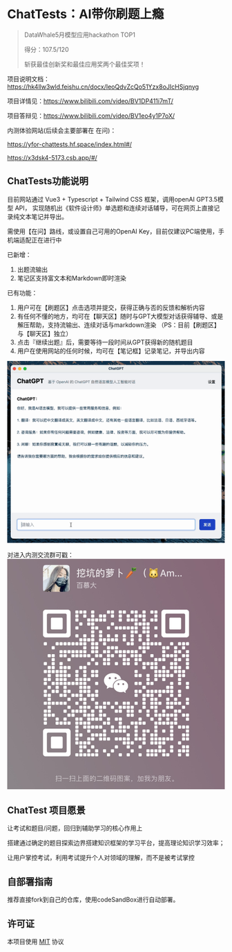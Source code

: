 # ChatTests：AI带你刷题上瘾
> DataWhale5月模型应用hackathon TOP1
> 
> 得分：107.5/120
> 
> 斩获最佳创新奖和最佳应用奖两个最佳奖项！

项目说明文档：https://hk4llw3wld.feishu.cn/docx/IeoQdvZcQo51Yzx8oJIcHSjqnyg

项目详情见：https://www.bilibili.com/video/BV1DP411i7mT/

项目答辩见：https://www.bilibili.com/video/BV1eo4y1P7oX/ 

内测体验网站(后续会主要部署在 在问)：

https://yfor-chattests.hf.space/index.html#/

https://x3dsk4-5173.csb.app/#/

## ChatTests功能说明
目前网站通过 Vue3 + Typescript + Tailwind CSS 框架，调用openAI GPT3.5模型 API，
实现随机出《软件设计师》单选题和连续对话辅导，可在网页上直接记录纯文本笔记并导出。

需使用【在问】路线，或设置自己可用的OpenAI Key，目前仅建议PC端使用，手机端适配正在进行中

已新增：
1. 出题流输出
2. 笔记区支持富文本和Markdown即时渲染

已有功能：
1. 用户可在【刷题区】点击选项并提交，获得正确与否的反馈和解析内容
2. 有任何不懂的地方，均可在【聊天区】随时与GPT大模型对话获得辅导、或是解压帮助，支持流输出、连续对话与markdown渲染
  （PS：目前【刷题区】与【聊天区】独立）
3. 点击『继续出题』后，需要等待一段时间从GPT获得新的随机题目
4. 用户在使用网站的任何时候，均可在【笔记框】记录笔记，并导出内容

![preview](img/preview.gif)

对进入内测交流群可戳：
![image](public/Amy_wechat.png)

## ChatTest 项目愿景

  让考试和题目/问题，回归到辅助学习的核心作用上
  
  搭建通过确定的题目探索边界搭建知识框架的学习平台，提高理论知识学习效率；
  
  让用户掌控考试，利用考试提升个人对领域的理解，而不是被考试掌控

## 自部署指南
推荐直接fork到自己的仓库，使用codeSandBox进行自动部署。


## 许可证

本项目使用 [MIT](LICENSE) 协议

